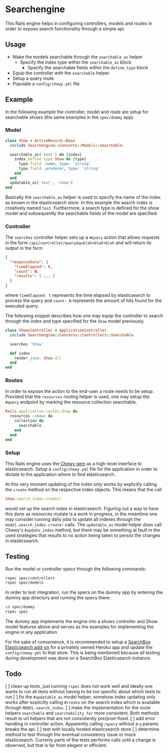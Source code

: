 # Searchengine
This Rails engine helps in configuring controllers, models and routes in order 
to expose search functionality through a simple api.

## Usage

 - Make the models searchable through the `searchable_as` helper
   - Specify the index type within the `searchable_as` block
     - Specify the searchable fields within the `define_type` block
 - Equip the controller with the `searchable` helper
 - Setup a query route
 - Populate a `config/chewy.yml` file

## Example
In the following example the controller, model and route are setup for 
searchable shows (the same examples in the `spec/dummy` app).

### Model
```ruby
class Show < ActiveRecord::Base
  include Searchengine::Concerns::Models::Searchable

  searchable_as('test') do |index|
    index.define_type Show do |type|
      type.field :name, type: 'string'
      type.field :producer, type: 'string'
    end
  end
  updatable_as('test', 'show')
end
```

Basically the ```searchable_as``` helper is used to specify the name of the index
as known in the elasticsearch store. In this example the search index is 
creatively named `test`. Furthermore, a search type is defined for the show 
model and subsequently the searchable fields of the model are specified.

### Controller
The `searches` controller helper sets up a `#query` action that allows requests
in the form ```/api/controller/query&q=blah+blah+blah``` and will return
its output in the form

```json
{
  "responseData": {
    "timeElapsed": t,
    "count": N,
    "results": [ ... ]
  }
}
```
where ```timeElapsed: t``` represents the time elapsed by elasticsearch to 
process the query and ```count: N``` represents the amount of hits found for 
the executed query.

The following snippet describes how one may equip the controller to search
through the index and type specified for the `Show` model previously.

```ruby
class ShowsController < ApplicationController
  include Searchengine::Concerns::Controllers::Searchable

  searches 'Show'

  def index
    render json: Show.all
  end
end
```

### Routes
In order to expose the action to the end-user a route needs to be setup.
Provided that the `resources` routing helper is used, one may setup the
`#query` endpoint by marking the resource collection searchable.
```ruby
Rails.application.routes.draw do
  resources :shows do
    collection do
      searchable
    end
  end
end
```

### Setup
This Rails engine uses the [Chewy gem](https://github.com/toptal/chewy) as a 
high-level interface to elasticsearch. Setup a `config/chewy.yml` file for the
application in order to dictate to the application where to find elasticsearch.

At this very moment updating of the index only works by explicitly calling the 
```create``` method on the respective index objects. This means that the call
```ruby
Show.search_index.create!
```
would set up the search index in elasticsearch. Figuring out a way to have this
done as resources mutate is a work in progress, in the meantime one may 
consider running daily jobs to update all indexes through the 
```model.search_index.create!``` calls. The ```updatable_as``` model helper
does call Chewy's ```#update_index``` method, but there may be something at 
fault in the used strategies that results to no action being taken to persist
the changes in elasticsearch.

## Testing
Run the model or controller specs through the following commands:

```bash
rspec spec/controllers
rspec spec/models
```

In order to test integration, run the specs on the dummy app by entering the
dummy app directory and running the specs there:
```bash
cd spec/dummy
rspec spec
```

The dummy app implements the engine into a shows controller and Show model
features above and serves as the examples for implementing the engine in any
application.

For the sake of convenience, it is recommended to setup a [SearchBox 
Elasticsearch add-on](https://elements.heroku.com/addons/searchbox) for a 
privately owned Heroku app and update the `config/chewy.yml` to that store. 
This is being mentioned because all testing during development was done on a 
SearchBox Elasticsearch instance.

## Todo

 [ ] clean up tests, just running ```rspec``` does not work well and ideally one wants to run all tests without having to be too specific about which tests to run
 [ ] fix the ```#updatable_as``` model helper, somehow index updating only works after explicitly calling ```#create``` on the search index which is available through ```MODEL.search_index```.
 [ ] make the implementation for the route helpers ```searchable``` and ```searchability_for``` more consistent. Both methods result to url helpers that are not consistently pre/post-fixed.
 [ ] add error handling in controller action. Apparently calling ```/query``` without a ```q``` params breaks the api.
 [ ] test with locally hosted elasticsearch store
 [ ] determine method to test through the eventual consistency issue or mock elasticsearch. Currenly parts of the tests performs calls until a change is observed, but that is far from elegant or efficient.
